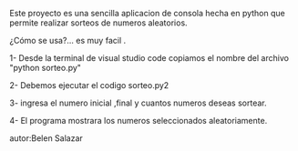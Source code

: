 Este proyecto es una sencilla aplicacion de consola hecha en python  que permite realizar sorteos de numeros aleatorios. 


¿Cómo se usa?... es muy facil .

1- Desde la terminal de visual studio code copiamos el nombre del archivo "python sorteo.py"

2- Debemos ejecutar el codigo sorteo.py2

3- ingresa el numero inicial ,final y cuantos numeros deseas sortear.

4- El programa mostrara los numeros seleccionados aleatoriamente.


autor:Belen Salazar


